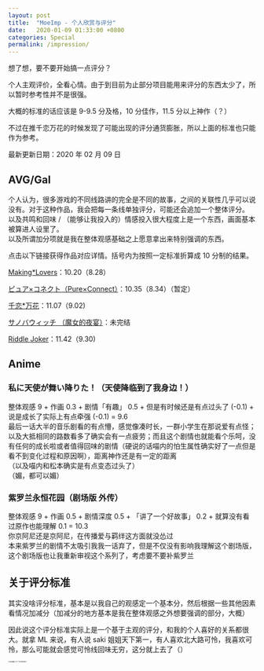 ```yaml
---
layout: post
title:  "MoeImp - 个人欣赏与评分"
date:   2020-01-09 01:33:00 +0800
categories: Special
permalink: /impression/
---
```


想了想，要不要开始搞一点评分？

个人主观评价，全看心情。由于到目前为止部分项目能用来评分的东西太少了，所以暂时参考性并不是很强。

大概的标准的话应该是 9-9.5 分及格，10 分佳作，11.5 分以上神作（？）

不过在推千恋万花的时候发现了可能出现的评分通货膨胀，所以上面的标准也只能作为参考。

最新更新日期：2020 年 02 月 09 日

## AVG/Gal

个人认为，很多游戏的不同线路讲的完全是不同的故事，之间的关联性几乎可以说没有。对于这种作品，我会把每一条线单独评分，可能还会追加一个整体评分。
<br />以及共鸣和回味 / （能够让我投入的）情感投入很大程度上是一个东西，画面基本被算进人设里了。
<br />以及所谓加分项就是我在整体观感基础之上愿意拿出来特别强调的东西。

点击以下链接获得作品对应详情。括号内为按照一定标准折算成 10 分制的结果。

[Making\*Lovers](http://yoro.xyz/impression/ml)：10.20（8.28）

[ピュア×コネクト（Pure×Connect）](http://yoro.xyz/impression/pxc)：10.35（8.34）（暂定）

[千恋\*万花](http://yoro.xyz/impression/srbk)：11.07（9.02)

[サノバウィッチ （魔女的夜宴）](http://yoro.xyz/impression/sanoba)：未完结

[Riddle Joker](http://yoro.xyz/impression/rj)：11.42（9.30)

## Anime

### 私に天使が舞い降りた！（天使降临到了我身边！）

整体观感 9 + 作画 0.3 + 剧情「有趣」 0.5 + 但是有时候还是有点过头了 (-0.1) + 说是成长了实际上有点牵强 (-0.1) = 9.6<br />
最后一话大半的音乐剧看的有点懵，感觉像凑时长，一群小学生在那说爱有点怪；以及大抵相同的路数看多了确实会有一点疲劳；而且这个剧情也就能看个乐呵，没有任何的成长啦或者值得回味的剧情（硬说的话喵内的怕生属性确实好了一点但是看不到变化过程和原因啊），距离神作还是有一定的距离<br />
（以及喵内和松本确实是有点变态过头了）<br />
（媚，都可以媚）

### 紫罗兰永恒花园（剧场版 外传）

整体观感 9 + 作画 0.5 + 剧情深度 0.5 + 「讲了一个好故事」 0.2 + 就算没有看过原作也能理解 0.1 = 10.3<br />
你京阿尼还是京阿尼，在传播爱与羁绊这方面就没怂过<br />
本来紫罗兰的剧情不太吸引我我一话弃了，但是不仅没有影响我理解这个剧场版，这个剧场版也让我重新审视这个系列了，考虑要不要补紫罗兰

## 关于评分标准

其实没啥评分标准，基本是以我自己的观感定一个基本分，然后根据一些其他因素看情况加减分（加减分的地方基本是我在整体观感之外想要强调的部分，大概）

因此说这个评分标准实际上是一个基于主观的评分，和我的个人喜好的关系都很大。就拿 ML 来说，有人说 saki 姐姐天下第一，有人喜欢北大路可怜，我喜欢可怜，那么可能就会感觉可怜线回味无穷，这分就上去了（）

<img src="https://i.loli.net/2020/01/07/oJ7jGgQIZKuMBnf.jpg" alt="依田萌绘 1st “HoshiRabbit”" style="zoom:20%;" />